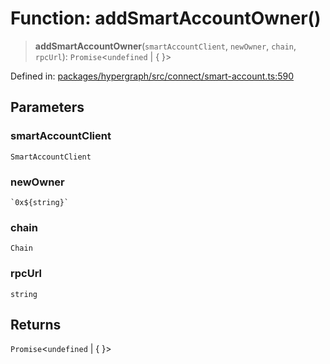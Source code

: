 # Function: addSmartAccountOwner()

> **addSmartAccountOwner**(`smartAccountClient`, `newOwner`, `chain`, `rpcUrl`): `Promise`\<`undefined` \| \{ \}\>

Defined in: [packages/hypergraph/src/connect/smart-account.ts:590](https://github.com/hashirpm/hypergraph/blob/ab4ea1cdb9430798142e0d735aac9d31c2cf0ae0/packages/hypergraph/src/connect/smart-account.ts#L590)

## Parameters

### smartAccountClient

`SmartAccountClient`

### newOwner

`` `0x${string}` ``

### chain

`Chain`

### rpcUrl

`string`

## Returns

`Promise`\<`undefined` \| \{ \}\>
